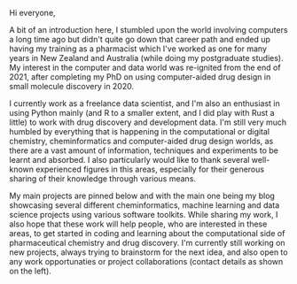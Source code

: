 Hi everyone,

A bit of an introduction here, I stumbled upon the world involving computers a long time ago but didn't quite go down that career path and ended up having my training as a pharmacist which I've worked as one for many years in New Zealand and Australia (while doing my postgraduate studies). My interest in the computer and data world was re-ignited from the end of 2021, after completing my PhD on using computer-aided drug design in small molecule discovery in 2020.

I currently work as a freelance data scientist, and I'm also an enthusiast in using Python mainly (and R to a smaller extent, and I did play with Rust a little) to work with drug discovery and development data. I'm still very much humbled by everything that is happening in the computational or digital chemistry, cheminformatics and computer-aided drug design worlds, as there are a vast amount of information, techniques and experiments to be learnt and absorbed. I also particularly would like to thank several well-known experienced figures in this areas, especially for their generous sharing of their knowledge through various means.

My main projects are pinned below and with the main one being my blog showcasing several different cheminformatics, machine learning and data science projects using various software toolkits. While sharing my work, I also hope that these work will help people, who are interested in these areas, to get started in coding and learning about the computational side of pharmaceutical chemistry and drug discovery. I'm currently still working on new projects, always trying to brainstorm for the next idea, and also open to any work opportunaties or project collaborations (contact details as shown on the left). 
